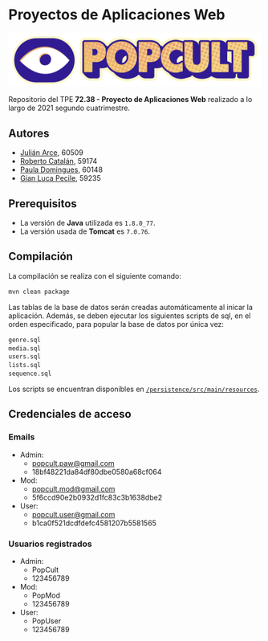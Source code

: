 # Proyectos de Aplicaciones Web

![logo](webapp/src/main/webapp/resources/images/PopCultCompleteLogo.png)

Repositorio del TPE **72.38 - Proyecto de Aplicaciones Web** realizado a lo largo de 2021 segundo cuatrimestre.

## Autores

- [Julián Arce](https://github.com/juarce), 60509
- [Roberto Catalán](https://github.com/rcatalan98), 59174
- [Paula Domingues](https://github.com/pdomins), 60148
- [Gian Luca Pecile](https://github.com/glpecile), 59235

## Prerequisitos
* La versión de **Java** utilizada es `1.8.0_77`.
* La versión usada de **Tomcat** es `7.0.76`.

## Compilación

La compilación se realiza con el siguiente comando:

```bash
mvn clean package
```

Las tablas de la base de datos serán creadas automáticamente al inicar la aplicación.
Además, se deben ejecutar los siguientes scripts de sql, en el orden especificado, para popular la base de datos por única vez:

```bash
genre.sql
media.sql
users.sql
lists.sql
sequence.sql
```

Los scripts se encuentran disponibles en [`/persistence/src/main/resources`](persistence/src/main/resources).

## Credenciales de acceso
### Emails
- Admin:
    - popcult.paw@gmail.com
    - 18bf48221da84df80dbe0580a68cf064
- Mod:
    - popcult.mod@gmail.com
    - 5f6ccd90e2b0932d1fc83c3b1638dbe2
- User:
    - popcult.user@gmail.com
    - b1ca0f521dcdfdefc4581207b5581565

### Usuarios registrados
- Admin:
    - PopCult
    - 123456789
- Mod:
    - PopMod
    - 123456789
- User:
    - PopUser
    - 123456789